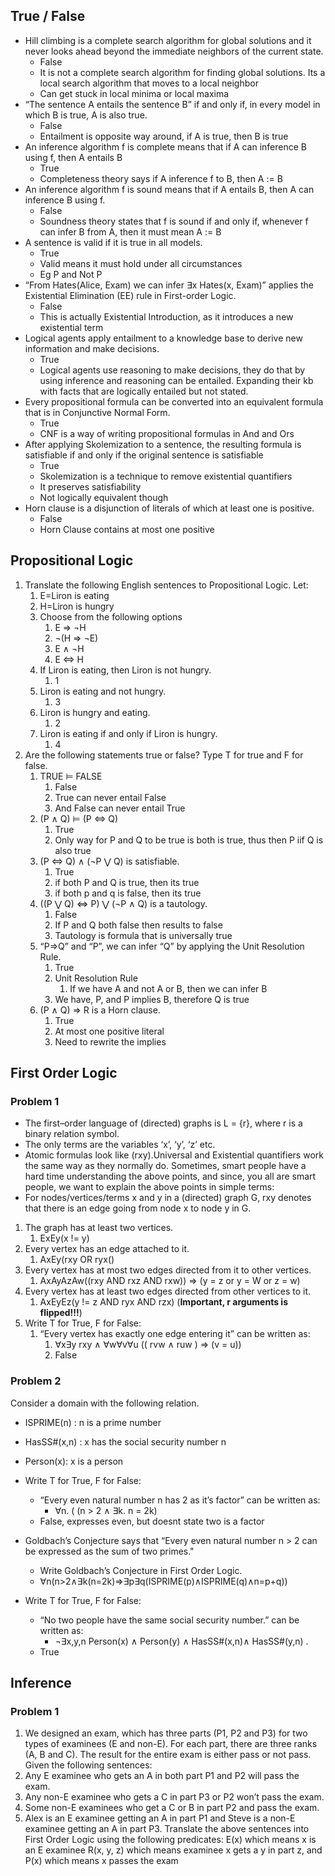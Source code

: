 ## True / False

 - Hill climbing is a complete search algorithm for global solutions and it never looks ahead beyond the immediate neighbors of the current state.
	 - False
	 - It is not a complete search algorithm for finding global solutions. Its a local search algorithm that moves to a local neighbor
	 - Can get stuck in local minima or local maxima
 - “The sentence A entails the sentence B” if and only if, in every model in which B is true, A is also true.
	 - False
	 - Entailment is opposite way around, if A is true, then B is true
 - An inference algorithm f is complete means that if A can inference B using f, then A entails B
	 - True
	 - Completeness theory says if A inference f to B, then A := B
 - An inference algorithm f is sound means that if A entails B, then A can inference B using f.
	 - False
	 - Soundness theory states that f is sound if and only if, whenever f can infer B from A, then it must mean A := B
 - A sentence is valid if it is true in all models.
	 - True
	 - Valid means it must hold under all circumstances
	 - Eg P and Not P
 - “From Hates(Alice, Exam) we can infer ∃x Hates(x, Exam)” applies the Existential Elimination (EE) rule in First-order Logic.
	 - False
	 - This is actually Existential Introduction, as it introduces a new existential term
 - Logical agents apply entailment to a knowledge base to derive new information and make decisions.
	 - True
	 - Logical agents use reasoning to make decisions, they do that by using inference and reasoning can be entailed. Expanding their kb with facts that are logically entailed but not stated.
 - Every propositional formula can be converted into an equivalent formula that is in Conjunctive Normal Form.
	 - True
	 - CNF is a way of writing propositional formulas in And and Ors
 - After applying Skolemization to a sentence, the resulting formula is satisfiable if and only if the original sentence is satisfiable
	 - True
	 - Skolemization is a technique to remove existential quantifiers
	 - It preserves satisfiability
	 - Not logically equivalent though
 - Horn clause is a disjunction of literals of which at least one is positive.
	 - False
	 - Horn Clause contains at most one positive

## Propositional Logic

1. Translate the following English sentences to Propositional Logic. Let:
	1. E=Liron is eating
	2. H=Liron is hungry
	3. Choose from the following options
		1. E ⇒ ¬H
		2. ¬(H ⇒ ¬E)
		3. E ∧ ¬H
		4. E ⇔ H
	4. If Liron is eating, then Liron is not hungry.
		1. 1
	5. Liron is eating and not hungry.
		1. 3
	6. Liron is hungry and eating.
		1. 2
	7. Liron is eating if and only if Liron is hungry.
		1. 4
2. Are the following statements true or false? Type T for true and F for false.
	1. TRUE ⊨ FALSE
		1. False
		2. True can never entail False
		3. And False can never entail True
	2. (P ∧ Q) ⊨ (P ⇔ Q)
		1. True
		2. Only way for P and Q to be true is both is true, thus then P iif Q is also true
	3. (P ⇔ Q) ∧ (¬P ⋁ Q) is satisfiable.
		1. True
		2. if both P and Q is true, then its true
		3. if both p and q is false, then its true
	4. ((P ⋁ Q) ⇔ P) ⋁ (¬P ∧ Q) is a tautology.
		1. False
		2. If P and Q both false then results to false
		3. Tautology is formula that is universally true
	5. “P⇒Q” and “P”, we can infer “Q” by applying the Unit Resolution Rule.
		1. True
		2. Unit Resolution Rule
			1. If we have A and not A or B, then we can infer B
		3. We have, P, and P implies B, therefore Q is true
	6. (P ∧ Q) ⇒ R is a Horn clause.
		1. True
		2. At most one positive literal
		3. Need to rewrite the implies

## First Order Logic

### Problem 1

 - The first–order language of (directed) graphs is L = {r}, where r is a binary relation symbol.
 - The only terms are the variables ‘x’, ‘y’, ‘z’ etc.
 - Atomic formulas look like (rxy).Universal and Existential quantifiers work the same way as they normally do.
Sometimes, smart people have a hard time understanding the above points, and since, you all are smart people, we want to explain the above points in simple terms:
 - For nodes/vertices/terms x and y in a (directed) graph G, rxy denotes that there is
an edge going from node x to node y in G.

1. The graph has at least two vertices. 
	1. ExEy(x != y)
2. Every vertex has an edge attached to it. 
	1. AxEy(rxy OR ryx()
3. Every vertex has at most two edges directed from it to other vertices. 
	1. AxAyAzAw((rxy AND rxz AND rxw)) => (y = z or y = W or z = w)
4. Every vertex has at least two edges directed from other vertices to it. 
	1. AxEyEz(y != z AND ryx AND rzx) (**Important, r arguments is flipped!!!**)
5. Write T for True, F for False: 
	1. “Every vertex has exactly one edge entering it” can be written as:
		1. ∀x∃y rxy ∧ ∀w∀v∀u (( rvw ∧ ruw ) ⇒ (v = u))
		2. False

### Problem 2
Consider a domain with the following relation.
 - ISPRIME(n) : n is a prime number
 - HasSS#(x,n) : x has the social security number n
 - Person(x): x is a person

 - Write T for True, F for False: 
	 - “Every even natural number n has 2 as it’s factor” can be written as: 
		 - ∀n. ( (n > 2 ∧ ∃k. n = 2k)
	 - False, expresses even, but doesnt state two is a factor
 - Goldbach’s Conjecture says that “Every even natural number n > 2 can be expressed as the sum of two primes."
	 - Write Goldbach’s Conjecture in First Order Logic. 
	 - ∀n(n>2∧∃k(n=2k)⇒∃p∃q(ISPRIME(p)∧ISPRIME(q)∧n=p+q))
 - Write T for True, F for False: 
	 - “No two people have the same social security number.” can be written as:
		 - ¬∃x,y,n Person(x) ∧ Person(y) ∧ HasSS#(x,n)∧ HasSS#(y,n) .
	 - True

## Inference

### Problem 1

1. We designed an exam, which has three parts (P1, P2 and P3) for two types of
examinees (E and non-E). For each part, there are three ranks (A, B and C). The result for the
entire exam is either pass or not pass.
Given the following sentences:
1. Any E examinee who gets an A in both part P1 and P2 will pass the exam.
2. Any non-E examinee who gets a C in part P3 or P2 won’t pass the exam.
3. Some non-E examinees who get a C or B in part P2 and pass the exam.
4. Alex is an E examinee getting an A in part P1 and Steve is a non-E examinee getting an A in part P3.
Translate the above sentences into First Order Logic using the following predicates: E(x) which
means x is an E examinee R(x, y, z) which means examinee x gets a y in part z, and P(x) which
means x passes the exam


